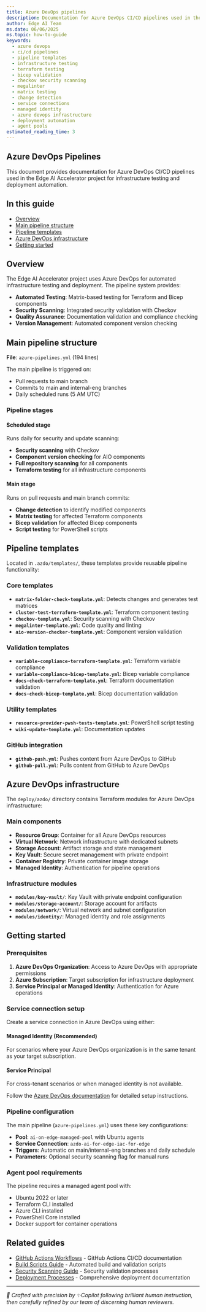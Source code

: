 ```yaml
---
title: Azure DevOps pipelines
description: Documentation for Azure DevOps CI/CD pipelines used in the Edge AI Accelerator project for infrastructure testing and deployment automation.
author: Edge AI Team
ms.date: 06/06/2025
ms.topic: how-to-guide
keywords:
  - azure devops
  - ci/cd pipelines
  - pipeline templates
  - infrastructure testing
  - terraform testing
  - bicep validation
  - checkov security scanning
  - megalinter
  - matrix testing
  - change detection
  - service connections
  - managed identity
  - azure devops infrastructure
  - deployment automation
  - agent pools
estimated_reading_time: 3
---
```

## Azure DevOps Pipelines

This document provides documentation for Azure DevOps CI/CD pipelines used in the Edge AI Accelerator project for infrastructure testing and deployment automation.

## In this guide

- [Overview](#overview)
- [Main pipeline structure](#main-pipeline-structure)
- [Pipeline templates](#pipeline-templates)
- [Azure DevOps infrastructure](#azure-devops-infrastructure)
- [Getting started](#getting-started)

## Overview

The Edge AI Accelerator project uses Azure DevOps for automated infrastructure testing and deployment. The pipeline system provides:

- **Automated Testing**: Matrix-based testing for Terraform and Bicep components
- **Security Scanning**: Integrated security validation with Checkov
- **Quality Assurance**: Documentation validation and compliance checking
- **Version Management**: Automated component version checking

## Main pipeline structure

**File**: `azure-pipelines.yml` (194 lines)

The main pipeline is triggered on:

- Pull requests to main branch
- Commits to main and internal-eng branches
- Daily scheduled runs (5 AM UTC)

### Pipeline stages

#### Scheduled stage

Runs daily for security and update scanning:

- **Security scanning** with Checkov
- **Component version checking** for AIO components
- **Full repository scanning** for all components
- **Terraform testing** for all infrastructure components

#### Main stage

Runs on pull requests and main branch commits:

- **Change detection** to identify modified components
- **Matrix testing** for affected Terraform components
- **Bicep validation** for affected Bicep components
- **Script testing** for PowerShell scripts

## Pipeline templates

Located in `.azdo/templates/`, these templates provide reusable pipeline functionality:

### Core templates

- **`matrix-folder-check-template.yml`**: Detects changes and generates test matrices
- **`cluster-test-terraform-template.yml`**: Terraform component testing
- **`checkov-template.yml`**: Security scanning with Checkov
- **`megalinter-template.yml`**: Code quality and linting
- **`aio-version-checker-template.yml`**: Component version validation

### Validation templates

- **`variable-compliance-terraform-template.yml`**: Terraform variable compliance
- **`variable-compliance-bicep-template.yml`**: Bicep variable compliance
- **`docs-check-terraform-template.yml`**: Terraform documentation validation
- **`docs-check-bicep-template.yml`**: Bicep documentation validation

### Utility templates

- **`resource-provider-pwsh-tests-template.yml`**: PowerShell script testing
- **`wiki-update-template.yml`**: Documentation updates

### GitHub integration

- **`github-push.yml`**: Pushes content from Azure DevOps to GitHub
- **`github-pull.yml`**: Pulls content from GitHub to Azure DevOps

## Azure DevOps infrastructure

The `deploy/azdo/` directory contains Terraform modules for Azure DevOps infrastructure:

### Main components

- **Resource Group**: Container for all Azure DevOps resources
- **Virtual Network**: Network infrastructure with dedicated subnets
- **Storage Account**: Artifact storage and state management
- **Key Vault**: Secure secret management with private endpoint
- **Container Registry**: Private container image storage
- **Managed Identity**: Authentication for pipeline operations

### Infrastructure modules

- **`modules/key-vault/`**: Key Vault with private endpoint configuration
- **`modules/storage-account/`**: Storage account for artifacts
- **`modules/network/`**: Virtual network and subnet configuration
- **`modules/identity/`**: Managed identity and role assignments

## Getting started

### Prerequisites

1. **Azure DevOps Organization**: Access to Azure DevOps with appropriate permissions
2. **Azure Subscription**: Target subscription for infrastructure deployment
3. **Service Principal or Managed Identity**: Authentication for Azure operations

### Service connection setup

Create a service connection in Azure DevOps using either:

#### Managed Identity (Recommended)

For scenarios where your Azure DevOps organization is in the same tenant as your target subscription.

#### Service Principal

For cross-tenant scenarios or when managed identity is not available.

Follow the [Azure DevOps documentation](https://learn.microsoft.com/azure/devops/pipelines/library/service-endpoints?view=azure-devops) for detailed setup instructions.

### Pipeline configuration

The main pipeline (`azure-pipelines.yml`) uses these key configurations:

- **Pool**: `ai-on-edge-managed-pool` with Ubuntu agents
- **Service Connection**: `azdo-ai-for-edge-iac-for-edge`
- **Triggers**: Automatic on main/internal-eng branches and daily schedule
- **Parameters**: Optional security scanning flag for manual runs

### Agent pool requirements

The pipeline requires a managed agent pool with:

- Ubuntu 2022 or later
- Terraform CLI installed
- Azure CLI installed
- PowerShell Core installed
- Docker support for container operations

## Related guides

- [GitHub Actions Workflows][github-actions-guide] - GitHub Actions CI/CD documentation
- [Build Scripts Guide][build-scripts-guide] - Automated build and validation scripts
- [Security Scanning Guide][security-scanning-guide] - Security validation processes
- [Deployment Processes][deployment-processes-guide] - Comprehensive deployment documentation

<!-- Reference Links -->
[github-actions-guide]: ./github-actions.md
[build-scripts-guide]: ./build-scripts.md
[security-scanning-guide]: ./security-scanning.md
[deployment-processes-guide]: ./deployment-processes.md

---

<!-- markdownlint-disable MD036 -->
*🤖 Crafted with precision by ✨Copilot following brilliant human instruction,
then carefully refined by our team of discerning human reviewers.*
<!-- markdownlint-enable MD036 -->

